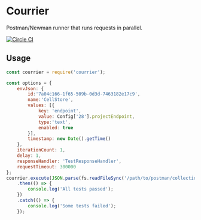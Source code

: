 # Courrier

Postman/Newman runner that runs requests in parallel.

[![Circle CI](https://circleci.com/gh/wcandillon/courrier/tree/master.svg?style=svg)](https://circleci.com/gh/wcandillon/courrier/tree/master)

## Usage

```js
const courrier = require('courrier');

const options = {
    envJson: {
        id:'7a04c166-1f65-509b-0d3d-7463182e17c9',
        name:'CellStore',
        values: [{
            key: 'endpoint',
            value: Config['28'].projectEndpoint,
            type:'text',
            enabled: true
        }],
        timestamp: new Date().getTime()
    },
    iterationCount: 1,
    delay: 1,
    responseHandler: 'TestResponseHandler',
    requestTimeout: 300000
};
courrier.execute(JSON.parse(fs.readFileSync('/path/to/postman/collection.json', 'utf-8')), options)
    .then(() => {
        console.log('All tests passed');
    })
    .catch(() => {
        console.log('Some tests failed');
    });
```
